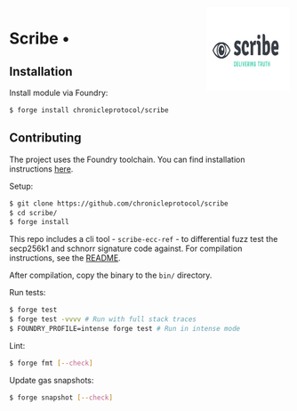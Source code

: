 <img align="right" width="150" height="150" top="100" src="./assets/logo.png">

# Scribe •


## Installation

Install module via Foundry:
```bash
$ forge install chronicleprotocol/scribe
```

## Contributing

The project uses the Foundry toolchain. You can find installation instructions [here](https://getfoundry.sh/).

Setup:
```bash
$ git clone https://github.com/chronicleprotocol/scribe
$ cd scribe/
$ forge install
```

This repo includes a cli tool - `scribe-ecc-ref` - to differential fuzz test the secp256k1 and schnorr signature code against. For compilation instructions, see the [README](./scribe-ecc-ref/README.md).

After compilation, copy the binary to the `bin/` directory.

Run tests:
```bash
$ forge test
$ forge test -vvvv # Run with full stack traces
$ FOUNDRY_PROFILE=intense forge test # Run in intense mode
```

Lint:
```bash
$ forge fmt [--check]
```

Update gas snapshots:
```bash
$ forge snapshot [--check]
```
